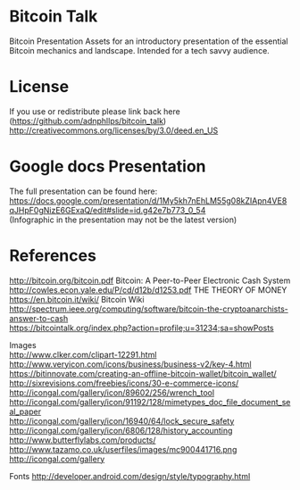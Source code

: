 Bitcoin Talk
============

Bitcoin Presentation Assets for an introductory presentation of the essential Bitcoin mechanics and landscape. Intended for a tech savvy audience.

License
============
If you use or redistribute please link back here (https://github.com/adnphllps/bitcoin_talk)  
http://creativecommons.org/licenses/by/3.0/deed.en_US

Google docs Presentation
============
The full presentation can be found here:  
https://docs.google.com/presentation/d/1My5kh7nEhLM55g08kZIApn4VE8qJHpF0gNizE6GExaQ/edit#slide=id.g42e7b773_0_54  
(Infographic in the presentation may not be the latest version)


References
============

http://bitcoin.org/bitcoin.pdf Bitcoin: A Peer-to-Peer Electronic Cash System  
http://cowles.econ.yale.edu/P/cd/d12b/d1253.pdf THE THEORY OF MONEY  
https://en.bitcoin.it/wiki/ Bitcoin Wiki  
http://spectrum.ieee.org/computing/software/bitcoin-the-cryptoanarchists-answer-to-cash  
https://bitcointalk.org/index.php?action=profile;u=31234;sa=showPosts  

Images  
http://www.clker.com/clipart-12291.html  
http://www.veryicon.com/icons/business/business-v2/key-4.html  
https://bitinnovate.com/creating-an-offline-bitcoin-wallet/bitcoin_wallet/  
http://sixrevisions.com/freebies/icons/30-e-commerce-icons/  
http://icongal.com/gallery/icon/89602/256/wrench_tool  
http://icongal.com/gallery/icon/91192/128/mimetypes_doc_file_document_seal_paper  
http://icongal.com/gallery/icon/16940/64/lock_secure_safety  
http://icongal.com/gallery/icon/6806/128/history_accounting  
http://www.butterflylabs.com/products/  
http://www.tazamo.co.uk/userfiles/images/mc900441716.png  
http://icongal.com/gallery  

Fonts
http://developer.android.com/design/style/typography.html
